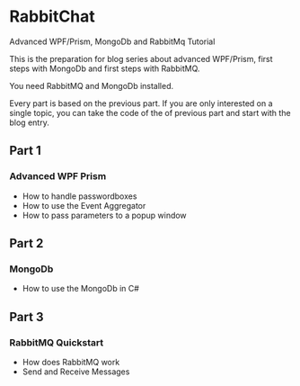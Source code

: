 # RabbitChat
Advanced WPF/Prism, MongoDb and RabbitMq Tutorial

This is the preparation for blog series about advanced WPF/Prism, first steps with MongoDb and first steps with RabbitMQ.

You need RabbitMQ and MongoDb installed.

Every part is based on the previous part. If you are only interested on a single topic, you can take the code of the of previous part and start with the blog entry.

## Part 1
### Advanced WPF Prism

* How to handle passwordboxes
* How to use the Event Aggregator
* How to pass parameters to a popup window

## Part 2
### MongoDb

* How to use the MongoDb in C#

## Part 3
### RabbitMQ Quickstart

* How does RabbitMQ work
* Send and Receive Messages